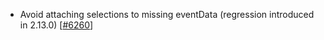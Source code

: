  - Avoid attaching selections to missing eventData (regression introduced in 2.13.0) [[#6260](https://github.com/plotly/plotly.js/pull/6260)]
